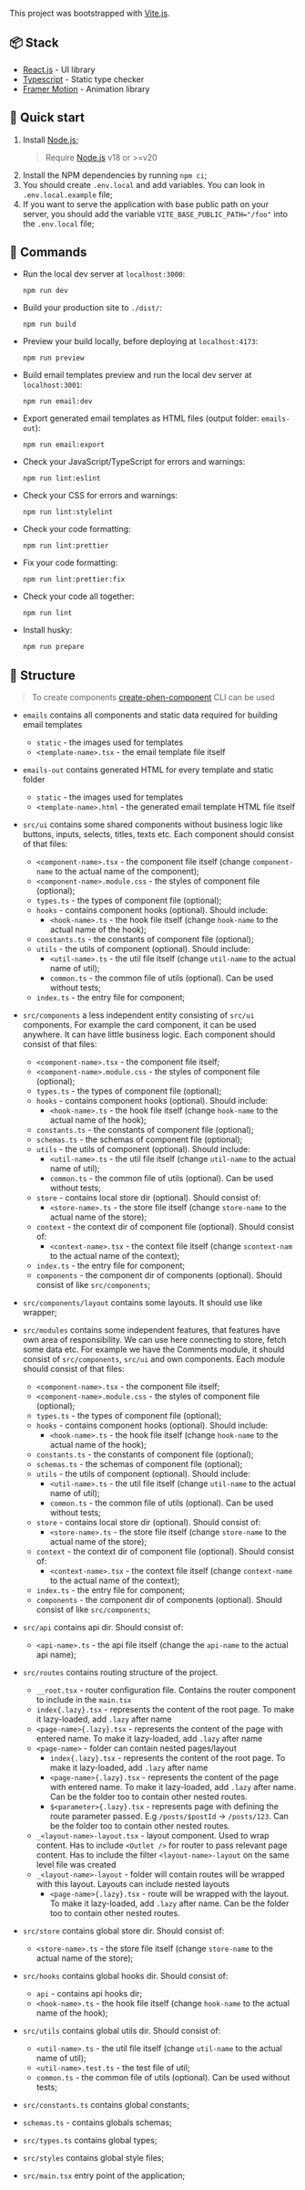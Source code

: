 This project was bootstrapped with [Vite.js](https://vitejs.dev).

## 📦 Stack

-   [React.js](https://reactjs.org) - UI library
-   [Typescript](https://www.typescriptlang.org) - Static type checker
-   [Framer Motion](https://www.framer.com/motion/) - Animation library

## 🚀 Quick start

1. Install [Node.js](https://nodejs.org);
    > Require [Node.js](https://nodejs.org) v18 or >=v20
2. Install the NPM dependencies by running `npm ci`;
3. You should create `.env.local` and add variables. You can look in `.env.local.example` file;
4. If you want to serve the application with base public path on your server, you should add the variable `VITE_BASE_PUBLIC_PATH="/foo"` into the `.env.local` file;

## 🤖 Commands

-   Run the local dev server at `localhost:3000`:
    ```
    npm run dev
    ```
-   Build your production site to `./dist/`:
    ```
    npm run build
    ```
-   Preview your build locally, before deploying at `localhost:4173`:
    ```
    npm run preview
    ```
-   Build email templates preview and run the local dev server at `localhost:3001`:
    ```
    npm run email:dev
    ```
-   Export generated email templates as HTML files (output folder: `emails-out`):
    ```
    npm run email:export
    ```
-   Check your JavaScript/TypeScript for errors and warnings:
    ```
    npm run lint:eslint
    ```
-   Check your CSS for errors and warnings:
    ```
    npm run lint:stylelint
    ```
-   Check your code formatting:
    ```
    npm run lint:prettier
    ```
-   Fix your code formatting:
    ```
    npm run lint:prettier:fix
    ```
-   Check your code all together:
    ```
    npm run lint
    ```
-   Install husky:
    ```bash
    npm run prepare
    ```

## 🧶 Structure

> To create components [create-phen-component](https://github.com/m-kolomoyets/create-phen-component) CLI can be used

- `emails` contains all components and static data required for building email templates
    - `static` - the images used for templates
    - `<template-name>.tsx` - the email template file itself
- `emails-out` contains generated HTML for every template and static folder
    - `static` - the images used for templates
    - `<template-name>.html` - the generated email template HTML file itself
-   `src/ui` contains some shared components without business logic like buttons, inputs, selects, titles, texts etc. Each component should consist of that files:

    -   `<component-name>.tsx` - the component file itself (change `component-name` to the actual name of the component);
    -   `<component-name>.module.css` - the styles of component file (optional);
    -   `types.ts` - the types of component file (optional);
    -   `hooks` - contains component hooks (optional). Should include:
        -   `<hook-name>.ts` - the hook file itself (change `hook-name` to the actual name of the hook);
    -   `constants.ts` - the constants of component file (optional);
    -   `utils` - the utils of component (optional). Should include:
        -   `<util-name>.ts` - the util file itself (change `util-name` to the actual name of util);
        -   `common.ts` - the common file of utils (optional). Can be used without tests;
    -   `index.ts` - the entry file for component;

-   `src/components` a less independent entity consisting of `src/ui` components. For example the card component, it can be used anywhere. It can have little business logic. Each component should consist of that files:
    -   `<component-name>.tsx` - the component file itself;
    -   `<component-name>.module.css` - the styles of component file (optional);
    -   `types.ts` - the types of component file (optional);
    -   `hooks` - contains component hooks (optional). Should include:
        -   `<hook-name>.ts` - the hook file itself (change `hook-name` to the actual name of the hook);
    -   `constants.ts` - the constants of component file (optional);
    -   `schemas.ts` - the schemas of component file (optional);
    -   `utils` - the utils of component (optional). Should include:
        -   `<util-name>.ts` - the util file itself (change `util-name` to the actual name of util);
        -   `common.ts` - the common file of utils (optional). Can be used without tests;
    -   `store` - contains local store dir (optional). Should consist of:
        -   `<store-name>.ts` - the store file itself (change `store-name` to the actual name of the store);
    -   `context` - the context dir of component file (optional). Should consist of:
        -   `<context-name>.tsx` - the context file itself (change `scontext-nam` to the actual name of the context);
    -   `index.ts` - the entry file for component;
    -   `components` - the component dir of components (optional). Should consist of like `src/components`;
-   `src/components/layout` contains some layouts. It should use like wrapper;
-   `src/modules` contains some independent features, that features have own area of responsibility. We can use here connecting to store, fetch some data etc. For example we have the Comments module, it should consist of `src/components`, `src/ui` and own components. Each module should consist of that files:
    -   `<component-name>.tsx` - the component file itself;
    -   `<component-name>.module.css` - the styles of component file (optional);
    -   `types.ts` - the types of component file (optional);
    -   `hooks` - contains component hooks (optional). Should include:
        -   `<hook-name>.ts` - the hook file itself (change `hook-name` to the actual name of the hook);
    -   `constants.ts` - the constants of component file (optional);
    -   `schemas.ts` - the schemas of component file (optional);
    -   `utils` - the utils of component (optional). Should include:
        -   `<util-name>.ts` - the util file itself (change `util-name` to the actual name of util);
        -   `common.ts` - the common file of utils (optional). Can be used without tests;
    -   `store` - contains local store dir (optional). Should consist of:
        -   `<store-name>.ts` - the store file itself (change `store-name` to the actual name of the store);
    -   `context` - the context dir of component file (optional). Should consist of:
        -   `<context-name>.tsx` - the context file itself (change `context-name` to the actual name of the context);
    -   `index.ts` - the entry file for component;
    -   `components` - the component dir of components (optional). Should consist of like `src/components`;
-   `src/api` contains api dir. Should consist of:
    -   `<api-name>.ts` - the api file itself (change the `api-name` to the actual api name);
-   `src/routes` contains routing structure of the project.
    -   `__root.tsx` - router configuration file. Contains the router component to include in the `main.tsx`
    -   `index{.lazy}.tsx` - represents the content of the root page. To make it lazy-loaded, add `.lazy` after name
    -   `<page-name>{.lazy}.tsx` - represents the content of the page with entered name. To make it lazy-loaded, add `.lazy` after name
    -   `<page-name>` - folder can contain nested pages/layout
        -   `index{.lazy}.tsx` - represents the content of the root page. To make it lazy-loaded, add `.lazy` after name
        -   `<page-name>{.lazy}.tsx` - represents the content of the page with entered name. To make it lazy-loaded, add `.lazy` after name. Can be the folder too to contain other nested routes.
        -   `$<parameter>{.lazy}.tsx` - represents page with defining the route parameter passed. E.g `/posts/$postId` -> `/posts/123`. Can be the folder too to contain other nested routes.
    -   `_<layout-name>-layout.tsx` - layout component. Used to wrap content. Has to include `<Outlet />` for router to pass relevant page content. Has to include the filter `<layout-name>-layout` on the same level file was created
    -   `_<layout-name>-layout` - folder will contain routes will be wrapped with this layout. Layouts can include nested layouts
        -   `<page-name>{.lazy}.tsx` - route will be wrapped with the layout. To make it lazy-loaded, add `.lazy` after name. Can be the folder too to contain other nested routes.
-   `src/store` contains global store dir. Should consist of:
    -   `<store-name>.ts` - the store file itself (change `store-name` to the actual name of the store);
-   `src/hooks` contains global hooks dir. Should consist of:
    -   `api` - contains api hooks dir;
    -   `<hook-name>.ts` - the hook file itself (change `hook-name` to the actual name of the hook);
-   `src/utils` contains global utils dir. Should consist of:
    -   `<util-name>.ts` - the util file itself (change `util-name` to the actual name of util);
    -   `<util-name>.test.ts` - the test file of util;
    -   `common.ts` - the common file of utils (optional). Can be used without tests;
-   `src/constants.ts` contains global constants;
-   `schemas.ts` - contains globals schemas;
-   `src/types.ts` contains global types;
-   `src/styles` contains global style files;
-   `src/main.tsx` entry point of the application;

